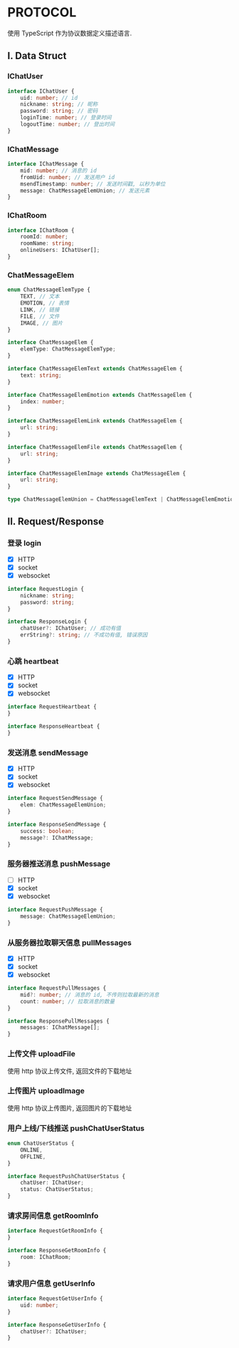 # PROTOCOL

使用 TypeScript 作为协议数据定义描述语言.

## I. Data Struct

### IChatUser

```TypeScript
interface IChatUser {
    uid: number; // id
    nickname: string; // 昵称
    password: string; // 密码
    loginTime: number; // 登录时间
    logoutTime: number; // 登出时间
}
```

### IChatMessage

```TypeScript
interface IChatMessage {
    mid: number; // 消息的 id
    fromUid: number; // 发送用户 id
    msendTimestamp: number; // 发送时间戳, 以秒为单位
    message: ChatMessageElemUnion; // 发送元素
}
```

### IChatRoom

```TypeScript
interface IChatRoom {
    roomId: number;
    roomName: string;
    onlineUsers: IChatUser[];
}
```

### ChatMessageElem

```TypeScript
enum ChatMessageElemType {
    TEXT, // 文本
    EMOTION, // 表情
    LINK, // 链接
    FILE, // 文件
    IMAGE, // 图片
}

interface ChatMessageElem {
    elemType: ChatMessageElemType;
}

interface ChatMessageElemText extends ChatMessageElem {
    text: string;
}

interface ChatMessageElemEmotion extends ChatMessageElem {
    index: number;
}

interface ChatMessageElemLink extends ChatMessageElem {
    url: string;
}

interface ChatMessageElemFile extends ChatMessageElem {
    url: string;
}

interface ChatMessageElemImage extends ChatMessageElem {
    url: string;
}

type ChatMessageElemUnion = ChatMessageElemText | ChatMessageElemEmotion | ChatMessageElemLink | ChatMessageElemFile | ChatMessageElemImage;
```

## II. Request/Response

### 登录 login

- [x] HTTP
- [x] socket
- [x] websocket

```TypeScript
interface RequestLogin {
    nickname: string;
    password: string;
}

interface ResponseLogin {
    chatUser?: IChatUser; // 成功有值
    errString?: string; // 不成功有值, 错误原因
}
```

### 心跳 heartbeat

- [x] HTTP
- [x] socket
- [x] websocket

```TypeScript
interface RequestHeartbeat {
}

interface ResponseHeartbeat {
}
```

### 发送消息 sendMessage

- [x] HTTP
- [x] socket
- [x] websocket

```TypeScript
interface RequestSendMessage {
    elem: ChatMessageElemUnion;
}

interface ResponseSendMessage {
    success: boolean;
    message?: IChatMessage;
}
```

### 服务器推送消息 pushMessage

- [ ] HTTP
- [x] socket
- [x] websocket

```TypeScript
interface RequestPushMessage {
    message: ChatMessageElemUnion;
}
```

### 从服务器拉取聊天信息 pullMessages

- [x] HTTP
- [x] socket
- [x] websocket

```TypeScript
interface RequestPullMessages {
    mid?: number; // 消息的 id, 不传则拉取最新的消息
    count: number; // 拉取消息的数量
}

interface ResponsePullMessages {
    messages: IChatMessage[];
}
```

### 上传文件 uploadFile

使用 http 协议上传文件, 返回文件的下载地址

### 上传图片 uploadImage

使用 http 协议上传图片, 返回图片的下载地址

### 用户上线/下线推送 pushChatUserStatus

```TypeScript
enum ChatUserStatus {
    ONLINE,
    OFFLINE,
}

interface RequestPushChatUserStatus {
    chatUser: IChatUser;
    status: ChatUserStatus;
}
```

### 请求房间信息 getRoomInfo

```TypeScript
interface RequestGetRoomInfo {
}

interface ResponseGetRoomInfo {
    room: IChatRoom;
}
```

### 请求用户信息 getUserInfo

```TypeScript
interface RequestGetUserInfo {
    uid: number;
}

interface ResponseGetUserInfo {
    chatUser?: IChatUser;
}
```
